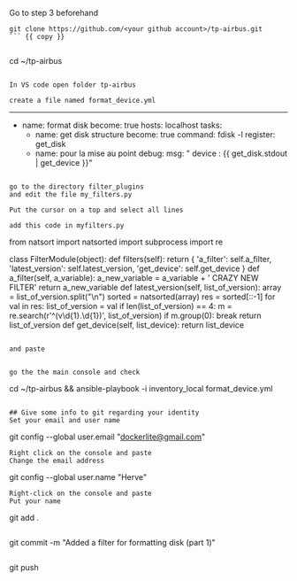 Go to step 3 beforehand

```
git clone https://github.com/<your github account>/tp-airbus.git
``` {{ copy }}


```
cd ~/tp-airbus 
``` {{ execute T1 }}

In VS code open folder tp-airbus

create a file named format_device.yml 

```
---
- name: format disk
  become: true
  hosts: localhost
  tasks:
    - name: get disk structure
      become: true
      command: fdisk -l
      register: get_disk
    - name: pour la mise au point
      debug:
        msg: " device : {{ get_disk.stdout | get_device }}"
```{{ copy }}

go to the directory filter_plugins  
and edit the file my_filters.py

Put the cursor on a top and select all lines   

add this code in myfilters.py

```
from natsort import natsorted
import subprocess
import re

class FilterModule(object):
    def filters(self):
        return {
            'a_filter': self.a_filter,
            'latest_version': self.latest_version,
            'get_device': self.get_device
        }
    def a_filter(self, a_variable):
        a_new_variable = a_variable + ' CRAZY NEW FILTER'
        return a_new_variable
    def latest_version(self, list_of_version):
        array = list_of_version.split("\n")
        sorted = natsorted(array)
        res = sorted[::-1]
        for val in res:
            list_of_version = val
            if len(list_of_version) == 4:
                m = re.search(r'^(v\d{1}.\d{1})', list_of_version)
                if m.group(0):
                    break
        return list_of_version
    def get_device(self, list_device):
        return list_device 
```{{ copy }}

and paste 


go the the main console and check 

```
cd ~/tp-airbus &&
ansible-playbook -i inventory_local format_device.yml
```{{ execute T1}}

## Give some info to git regarding your identity
Set your email and user name
```
git config --global user.email "dockerlite@gmail.com"
```{{ copy }}
Right click on the console and paste  
Change the email address   
```
git config --global user.name "Herve"
```{{ copy }}
Right-click on the console and paste   
Put your name   

```
git add . 
```{{ copy }}

```
git commit -m "Added a filter for formatting disk (part 1)"
```{{ copy }}

```
git push
```{{ copy }}




